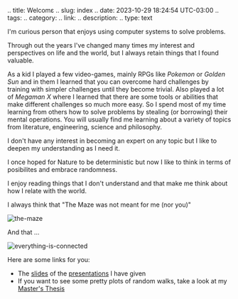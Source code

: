 .. title: Welcomε
.. slug: index
.. date: 2023-10-29 18:24:54 UTC-03:00
.. tags: 
.. category: 
.. link: 
.. description: 
.. type: text

I'm curious person that enjoys using computer systems to solve problems.

Through out the years I've changed many times my interest and perspectives on life and the world, but I always retain things that I found valuable.

As a kid I played a few video-games, mainly RPGs like *Pokemon* or *Golden Sun* and in them I learned that you can overcome hard challenges by training with simpler challenges until they become trivial. Also played a lot of *Megaman X* where I learned that there are some tools or abilities that make different challenges so much more easy. So I spend most of my time learning from others how to solve problems by stealing (or borrowing) their mental operations. You will usually find me learning about a variety of topics from literature, engineering, science and philosophy. 

I don't have any interest in becoming an expert on any topic but I like to deepen my understanding as I need it.

I once hoped for Nature to be deterministic but now I like to think in terms of posibilites and embrace randomness.

I enjoy reading things that I don't understand and that make me think about how I relate with the world.

I always think that "The Maze was not meant for me (nor you)"

![the-maze](https://static.independent.co.uk/s3fs-public/thumbnails/image/2016/12/06/10/westworld-maze.jpg)

And that ...

![everything-is-connected](https://media4.giphy.com/media/v1.Y2lkPTc5MGI3NjExY2RtemhwOHEwc3V5dTd2cThzcGdrM28zcWYwdXZ6dTVob2U2OTF2ZiZlcD12MV9pbnRlcm5hbF9naWZfYnlfaWQmY3Q9Zw/3ohs87wLvHrng88PrG/giphy.webp)


Here are some links for you:

- The [slides](http://slides.saxa.xyz) of the [presentations](http://talks.saxa.xyz) I have given
- If you want to see some pretty plots of random walks, take a look at my [Master's Thesis](https://github.com/akielbowicz/randomWalk-matlab)